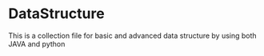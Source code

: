 # DataStructure
This is a collection file for basic and advanced data structure by using both JAVA and python
